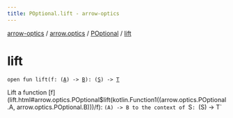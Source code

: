 ```yaml
---
title: POptional.lift - arrow-optics
---
```


[arrow-optics](../../index.html) / [arrow.optics](../index.html) / [POptional](index.html) / [lift](./lift.html)

# lift

`open fun lift(f: (`[`A`](index.html#A)`) -> `[`B`](index.html#B)`): (`[`S`](index.html#S)`) -> `[`T`](index.html#T)

Lift a function [f](lift.html#arrow.optics.POptional$lift(kotlin.Function1((arrow.optics.POptional.A, arrow.optics.POptional.B)))/f): `(A) -> B to the context of `S`: `(S) -&gt; T`

